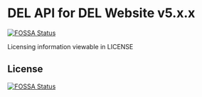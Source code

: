 # DEL API for DEL Website v5.x.x
[![FOSSA Status](https://app.fossa.com/api/projects/git%2Bgithub.com%2Fdiscordextremelist%2Fapi.svg?type=shield)](https://app.fossa.com/projects/git%2Bgithub.com%2Fdiscordextremelist%2Fapi?ref=badge_shield)


Licensing information viewable in LICENSE


## License
[![FOSSA Status](https://app.fossa.com/api/projects/git%2Bgithub.com%2Fdiscordextremelist%2Fapi.svg?type=large)](https://app.fossa.com/projects/git%2Bgithub.com%2Fdiscordextremelist%2Fapi?ref=badge_large)